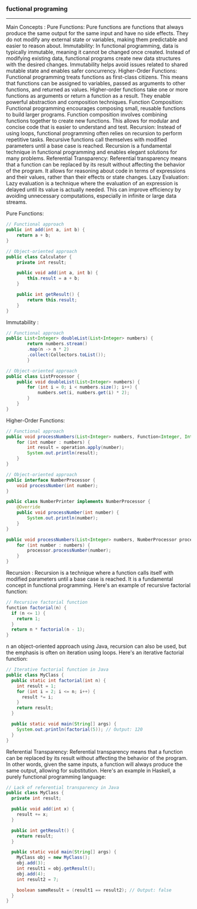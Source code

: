 ### fuctional programing
-----------------------------------------
Main Concepts :
Pure Functions: Pure functions are functions that always produce the same output for the same input and have no side effects. They do not modify any external state or variables, making them predictable and easier to reason about.
Immutability: In functional programming, data is typically immutable, meaning it cannot be changed once created. Instead of modifying existing data, functional programs create new data structures with the desired changes. Immutability helps avoid issues related to shared mutable state and enables safer concurrency.
Higher-Order Functions: Functional programming treats functions as first-class citizens. This means that functions can be assigned to variables, passed as arguments to other functions, and returned as values. Higher-order functions take one or more functions as arguments or return a function as a result. They enable powerful abstraction and composition techniques.
Function Composition: Functional programming encourages composing small, reusable functions to build larger programs. Function composition involves combining functions together to create new functions. This allows for modular and concise code that is easier to understand and test.
Recursion: Instead of using loops, functional programming often relies on recursion to perform repetitive tasks. Recursive functions call themselves with modified parameters until a base case is reached. Recursion is a fundamental technique in functional programming and enables elegant solutions for many problems.
Referential Transparency: Referential transparency means that a function can be replaced by its result without affecting the behavior of the program. It allows for reasoning about code in terms of expressions and their values, rather than their effects or state changes.
Lazy Evaluation: Lazy evaluation is a technique where the evaluation of an expression is delayed until its value is actually needed. This can improve efficiency by avoiding unnecessary computations, especially in infinite or large data streams.



Pure Functions:
```java
// Functional approach
public int add(int a, int b) {
    return a + b;
}

// Object-oriented approach
public class Calculator {
    private int result;

    public void add(int a, int b) {
        this.result = a + b;
    }

    public int getResult() {
        return this.result;
    }
}

```


Immutability : 

```java
// Functional approach
public List<Integer> doubleList(List<Integer> numbers) {
        return numbers.stream()
        .map(n -> n * 2)
        .collect(Collectors.toList());
        }

// Object-oriented approach
public class ListProcessor {
    public void doubleList(List<Integer> numbers) {
        for (int i = 0; i < numbers.size(); i++) {
            numbers.set(i, numbers.get(i) * 2);
        }
    }
}

```


Higher-Order Functions:


```java
// Functional approach
public void processNumbers(List<Integer> numbers, Function<Integer, Integer> operation) {
    for (int number : numbers) {
        int result = operation.apply(number);
        System.out.println(result);
    }
}

// Object-oriented approach
public interface NumberProcessor {
    void processNumber(int number);
}

public class NumberPrinter implements NumberProcessor {
    @Override
    public void processNumber(int number) {
        System.out.println(number);
    }
}

public void processNumbers(List<Integer> numbers, NumberProcessor processor) {
    for (int number : numbers) {
        processor.processNumber(number);
    }
}

```


Recursion :
Recursion is a technique where a function calls itself with modified parameters until a base case is reached. It is a fundamental concept in functional programming. Here's an example of recursive factorial function:

```java
// Recursive factorial function
function factorial(n) {
  if (n <= 1) {
    return 1;
  }
  return n * factorial(n - 1);
}
```


n an object-oriented approach using Java, recursion can also be used, but the emphasis is often on iteration using loops. Here's an iterative factorial function:

```java
// Iterative factorial function in Java
public class MyClass {
  public static int factorial(int n) {
    int result = 1;
    for (int i = 2; i <= n; i++) {
      result *= i;
    }
    return result;
  }

  public static void main(String[] args) {
    System.out.println(factorial(5)); // Output: 120
  }
}

```


Referential Transparency:
Referential transparency means that a function can be replaced by its result without affecting the behavior of the program. In other words, given the same inputs, a function will always produce the same output, allowing for substitution. Here's an example in Haskell, a purely functional programming language:


```java
// Lack of referential transparency in Java
public class MyClass {
  private int result;

  public void add(int x) {
    result += x;
  }

  public int getResult() {
    return result;
  }

  public static void main(String[] args) {
    MyClass obj = new MyClass();
    obj.add(3);
    int result1 = obj.getResult();
    obj.add(4);
    int result2 = 7;

    boolean sameResult = (result1 == result2); // Output: false
  }
}

```